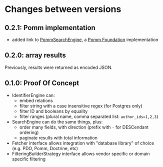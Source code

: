 # Changes between versions

## 0.2.1: Pomm implementation

* added link to [PommSearchEngine](https://github.com/gnugat/pomm-search-engine), a [Pomm Foundation](http://www.pomm-project.org/) implementation

## 0.2.0: array results

Previously, results were returned as encoded JSON.

## 0.1.0: Proof Of Concept

* IdentifierEngine can:
    * embed relations
    * filter string with a case insensitive regex (for Postgres only)
    * filter ID and booleans by equality
    * filter ranges (plural name, comma separated list: `author_ids=1,2,3`)
* SearchEngine can do the same things, plus:
    * order many fields, with direction (prefix with `-` for DESCendant ordering)
    * paginate results with total information
* Fetcher interface allows integration with "database library" of choice (e.g. PDO, Pomm, Doctrine, etc)
* FilteringBuilderStrategy interface allows vendor specific or domain specific filtering
